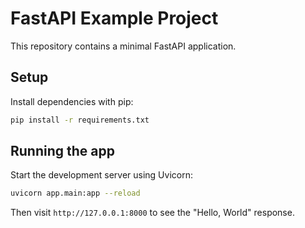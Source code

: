 # FastAPI Example Project

This repository contains a minimal FastAPI application.

## Setup

Install dependencies with pip:

```bash
pip install -r requirements.txt
```

## Running the app

Start the development server using Uvicorn:

```bash
uvicorn app.main:app --reload
```

Then visit `http://127.0.0.1:8000` to see the "Hello, World" response.
